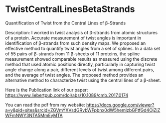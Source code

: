 # TwistCentralLinesBetaStrands
Quantification of Twist from the Central Lines of β-Strands

Description: I worked in twist analysis of β-strands from atomic structures of a protein. Accurate measurement of twist angles is important in identification of β-strands from such density maps. We proposed an effective method to quantify twist angles from a set of splines. In a data set of 55 pairs of β-strands from 11 β-sheets of 11 proteins, the spline measurement showed comparable results as measured using the discrete method that used atomic positions directly, particularly in capturing twist angle change along a pair, different levels of twist among different pairs, and the average of twist angles. The proposed method provides an alternative method to characterize twist using the central lines of a β-sheet. 

Here is the Publication link of our paper: https://www.liebertpub.com/doi/abs/10.1089/cmb.2017.0174

You can read the pdf from my website: https://docs.google.com/viewer?a=v&pid=sites&srcid=ZGVmYXVsdGRvbWFpbnx0dW5hemlzbGFtfGd4OjZiZWFmNWY3NTA5MmEyMTA
